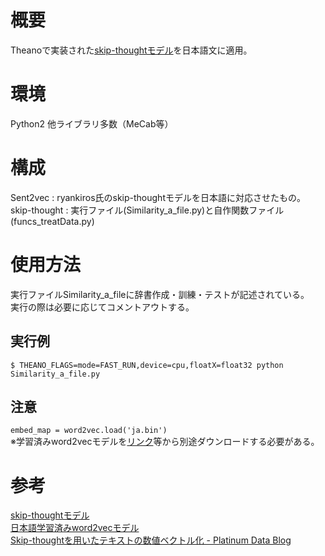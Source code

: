 # 概要
Theanoで実装された[skip-thoughtモデル](https://github.com/ryankiros/skip-thoughts)を日本語文に適用。

# 環境
Python2
他ライブラリ多数（MeCab等）

# 構成
Sent2vec : ryankiros氏のskip-thoughtモデルを日本語に対応させたもの。  
skip-thought : 実行ファイル(Similarity_a_file.py)と自作関数ファイル(funcs_treatData.py)  

# 使用方法
実行ファイルSimilarity_a_fileに辞書作成・訓練・テストが記述されている。  
実行の際は必要に応じてコメントアウトする。

## 実行例
`$ THEANO_FLAGS=mode=FAST_RUN,device=cpu,floatX=float32 python Similarity_a_file.py`

## 注意
`embed_map = word2vec.load('ja.bin')`  
※学習済みword2vecモデルを[リンク](https://github.com/Kyubyong/wordvectors)等から別途ダウンロードする必要がある。  

# 参考
[skip-thoughtモデル](https://github.com/ryankiros/skip-thoughts)  
[日本語学習済みword2vecモデル](https://github.com/Kyubyong/wordvectors)  
[Skip-thoughtを用いたテキストの数値ベクトル化 - Platinum Data Blog](http://blog.brainpad.co.jp/entry/2017/06/12/160000#f-0191a609)  
